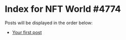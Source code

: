 # Index for NFT World #4774
Posts will be displayed in the order below:

- [Your first post](./001-first.md)

